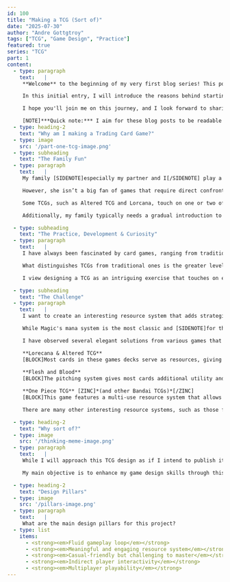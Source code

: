 ```yaml
---
id: 100
title: "Making a TCG (Sort of)"
date: "2025-07-30"
author: "Andre Gottgtroy"
tags: ["TCG", "Game Design", "Practice"]
featured: true
series: "TCG"
part: 1
content:
  - type: paragraph
    text:   |
     **Welcome** to the beginning of my very first blog series! This post marks the first part in the [VIOLET]*TCG series*[/VIOLET].

     In this initial entry, I will introduce the reasons behind starting this new project and outline the basic design principles that will guide it.

     I hope you'll join me on this journey, and I look forward to sharing insights into ***my design and thought process*** along the way.

     [NOTE]***Quick note:*** I aim for these blog posts to be readable in about 5 minutes, focusing on a single topic for clarity and ease of understanding.[/NOTE]
  - type: heading-2
    text: "Why am I making a Trading Card Game?"
  - type: image
    src: '/part-one-tcg-image.png'
  - type: subheading
    text: "The Family Fun"
  - type: paragraph
    text:   |
     My family [SIDENOTE]especially my partner and I[/SIDENOTE] play a lot of board games. I have always wanted to get them more involved with trading card games *(TCGs)*, particularly my partner. She is very good with complex games and doesn’t shy away from challenges, so that isn’t an issue.

     However, she isn’t a big fan of games that require direct confrontation with other players; that’s just not her preferred vibe. While she is willing to play some board games that involve direct confrontation, especially those that are not strictly 1 v 1, she prefers games where player interaction arises from more indirect strategies or cooperation.

     Some TCGs, such as Altered TCG and Lorcana, touch on one or two of these aspects, but they don’t quite hit the sweet spot.

     Additionally, my family typically needs a gradual introduction to more complex games than what most TCGs offer.

  - type: subheading
    text: "The Practice, Development & Curiosity"
  - type: paragraph
    text:   | 
     I have always been fascinated by card games, ranging from traditional card-based board games to TCGs. 

     What distinguishes TCGs from traditional ones is the greater level of strategic design and narrative thinking they demand. TCGs require designers to consider future expansions, ensuring that new sets work well with existing ones without disrupting gameplay or the overall narrative. Designers must plan meticulously to avoid narrowing future design possibilities [SIDENOTE]maintaining a larger design space[/SIDENOTE] while keeping each set concise, well-themed, manageable in scope, and engaging for both new and veteran players. This involves minimizing the number of mechanics in each set to uphold clarity, theme, and balance.

     I view designing a TCG as an intriguing exercise that touches on essential areas of game design, which are crucial for any designer's growth and improvement. I am taking this opportunity to engage in that process.

  - type: subheading
    text: "The Challenge"
  - type: paragraph
    text:   | 
     I want to create an interesting resource system that adds strategic depth, is easy to understand, flows smoothly, and does not hinder gameplay. 

     While Magic's mana system is the most classic and [SIDENOTE]for the most part[/SIDENOTE] the simplest, I believe it is not the best design. Although the mana flood in Magic can serve as a catch-up and balance tool, it often leaves players feeling frustrated and is not very effective overall.

     I have observed several elegant solutions from various games that can be taken as inspiration:

     **Lorecana & Altered TCG**
     [BLOCK]Most cards in these games decks serve as resources, giving players an interesting strategic choice about which cards to keep, which to play, and which to convert into resources. This helps mitigate the awkwardness of drawing high-cost cards early in the game.[/BLOCK]
     
     **Flesh and Blood**
     [BLOCK]The pitching system gives most cards additional utility and strategic depth in gameplay, prompting players to think carefully about the order in which they pitch cards for future turns. Additionally, it serves as a valuable tool to balance cards through their pitching costs.[/BLOCK]

     **One Piece TCG** [ZINC]*(and other Bandai TCGs)*[/ZINC]
     [BLOCK]This game features a multi-use resource system that allows resources to be used both to pay for and to buff cards, creating an engaging fluidity in gameplay. Although simple, it adds more strategic depth.[/BLOCK]

     There are many other interesting resource systems, such as those from **Sorcery: Contested Realms** or **Duel Masters**. Still, these examples stand out to me and have inspired me to take on this challenge.

  - type: heading-2
    text: "Why sort of?"
  - type: image
    src: '/thinking-meme-image.png'
  - type: paragraph
    text:   | 
     While I will approach this TCG design as if I intend to publish it, that is not my primary goal. 

     My main objective is to enhance my game design skills through this exercise, and hopefully create something enjoyable to play with my close family and friends. I might consider making it into a cube or a similar format, and although it's very unlikely, maybe it will be good enough to consider for publication in the future.

  - type: heading-2
    text: "Design Pillars"
  - type: image
    src: '/pillars-image.png'
  - type: paragraph
    text:   | 
     What are the main design pillars for this project?
  - type: list
    items:
      - <strong><em>Fluid gameplay loop</em></strong>
      - <strong><em>Meaningful and engaging resource system</em></strong>
      - <strong><em>Casual-friendly but challenging to master</em></strong>
      - <strong><em>Indirect player interactivity</em></strong>
      - <strong><em>Multiplayer playability</em></strong>
---
```


